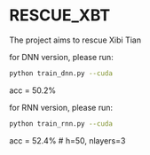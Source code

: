 # RESCUE_XBT
The project aims to rescue Xibi Tian

for DNN version, please run:

```bash
python train_dnn.py --cuda
```

acc = 50.2%


for RNN version, please run:

```bash
python train_rnn.py --cuda
```

acc = 52.4% # h=50, nlayers=3
